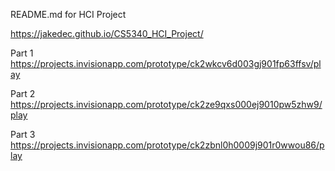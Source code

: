 README.md for HCI Project

https://jakedec.github.io/CS5340_HCI_Project/

Part 1 https://projects.invisionapp.com/prototype/ck2wkcv6d003gj901fp63ffsv/play

Part 2 https://projects.invisionapp.com/prototype/ck2ze9qxs000ej9010pw5zhw9/play

Part 3 https://projects.invisionapp.com/prototype/ck2zbnl0h0009j901r0wwou86/play
